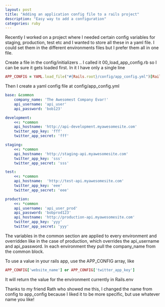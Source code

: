 ```yaml
---
layout: post
title: "Adding an application config file to a rails project"
description: "Easy way to add a configuration"
categories: ruby
---
```


Recently I worked on a project where I needed certain config variables for staging, production, test etc and I wanted to store all these in a yaml file. I could set them in the different environments files but I prefer them all in one file. 

Create a file in the config/initializers .. I called it 00_load_app_config.rb so I can be sure it gets loaded first. In it I have only a single line
<!-- more -->
``` ruby
APP_CONFIG = YAML.load_file("#{Rails.root}/config/app_config.yml")[Rails.env]
```
Then I create a yaml config file at config/app_config.yml

``` yaml
base: &common
    company_name: 'The Awesomest Company Evar!'
    api_username: 'api_user'
    api_password: 'bob123'

development:
    <<: *common
    api_hostname: 'http://api-development.myawesomesite.com'
    twitter_app_key: 'fff'
    twitter_app_secret: 'fff'

staging:
    <<: *common
    api_hostname: 'http://staging-api.myawesomesite.com'
    twitter_app_key: 'sss'
    twitter_app_secret: 'sss'

test:
    <<: *common
    api_hostname:  'http://test-api.myawesomesite.com'
    twitter_app_key: 'eee'
    twitter_app_secret: 'eee'

production:
    <<: *common
    api_username: 'api_user_prod'
    api_password: 'bobprod123'
    api_hostname: 'http://production-api.myawesomesite.com'
    twitter_app_key: 'yyy'
    twitter_app_secret: 'yyy'

```
The variables in the common section are applied to every environment and overridden like in the case of production, which overrides the api_username and api_password. In each environment they pull the company_name from the common block. 

To use a value in your rails app, use the APP_CONFIG array, like

``` ruby
APP_CONFIG['website_name'] or APP_CONFIG['twitter_app_key']
```
It will return the value for the environment currently in Rails.env 

Thanks to my friend Rath who showed me this, I changed the name from config to app_config because I liked it to be more specific, but use whatever name you like! 
